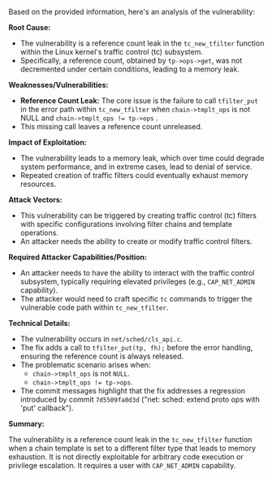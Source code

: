 Based on the provided information, here's an analysis of the vulnerability:

**Root Cause:**

- The vulnerability is a reference count leak in the `tc_new_tfilter` function within the Linux kernel's traffic control (tc) subsystem.
- Specifically, a reference count, obtained by `tp->ops->get`, was not decremented under certain conditions, leading to a memory leak.

**Weaknesses/Vulnerabilities:**
- **Reference Count Leak:** The core issue is the failure to call `tfilter_put` in the error path within `tc_new_tfilter` when  `chain->tmplt_ops` is not NULL and `chain->tmplt_ops != tp->ops` .
- This missing call leaves a reference count unreleased.

**Impact of Exploitation:**

- The vulnerability leads to a memory leak, which over time could degrade system performance, and in extreme cases, lead to denial of service.
- Repeated creation of traffic filters could eventually exhaust memory resources.

**Attack Vectors:**

- This vulnerability can be triggered by creating traffic control (tc) filters with specific configurations involving filter chains and template operations. 
- An attacker needs the ability to create or modify traffic control filters.

**Required Attacker Capabilities/Position:**
- An attacker needs to have the ability to interact with the traffic control subsystem, typically requiring elevated privileges (e.g., `CAP_NET_ADMIN` capability).
- The attacker would need to craft specific `tc` commands to trigger the vulnerable code path within `tc_new_tfilter`.

**Technical Details:**

- The vulnerability occurs in `net/sched/cls_api.c`.
- The fix adds a call to `tfilter_put(tp, fh);` before the error handling, ensuring the reference count is always released.
- The problematic scenario arises when:
  - `chain->tmplt_ops` is not `NULL`.
  - `chain->tmplt_ops != tp->ops`.
- The commit messages highlight that the fix addresses a regression introduced by commit `7d5509fa0d3d` ("net: sched: extend proto ops with 'put' callback").

**Summary:**

The vulnerability is a reference count leak in the `tc_new_tfilter` function when a chain template is set to a different filter type that leads to memory exhaustion. It is not directly exploitable for arbitrary code execution or privilege escalation. It requires a user with `CAP_NET_ADMIN` capability.